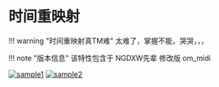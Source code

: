 # 时间重映射

!!! warning "时间重映射真TM难"
    太难了，掌握不能，哭哭，，，

!!! note "版本信息"
    该特性包含于 NGDXW先辈 修改版 om_midi

[![sample1](/gallery/t-sample1.webp)](/gallery/t-sample1.webp)
[![sample2](/gallery/t-sample2.webp)](/gallery/t-sample2.webp)